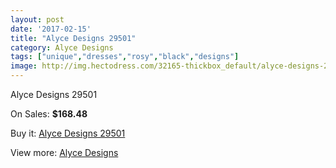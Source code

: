 ```yaml
---
layout: post
date: '2017-02-15'
title: "Alyce Designs 29501"
category: Alyce Designs
tags: ["unique","dresses","rosy","black","designs"]
image: http://img.hectodress.com/32165-thickbox_default/alyce-designs-29501.jpg
---
```

Alyce Designs 29501

On Sales: **$168.48**
<a href="https://www.hectodress.com/alyce-designs/14657-alyce-designs-29501.html"><amp-img layout="responsive" width="600" height="600" src="//img.hectodress.com/32165-thickbox_default/alyce-designs-29501.jpg" alt="Alyce Designs 29501 0" /></a>
<a href="https://www.hectodress.com/alyce-designs/14657-alyce-designs-29501.html"><amp-img layout="responsive" width="600" height="600" src="//img.hectodress.com/32166-thickbox_default/alyce-designs-29501.jpg" alt="Alyce Designs 29501 1" /></a>

Buy it: [Alyce Designs 29501](https://www.hectodress.com/alyce-designs/14657-alyce-designs-29501.html "Alyce Designs 29501")

View more: [Alyce Designs](https://www.hectodress.com/263-alyce-designs "Alyce Designs")
